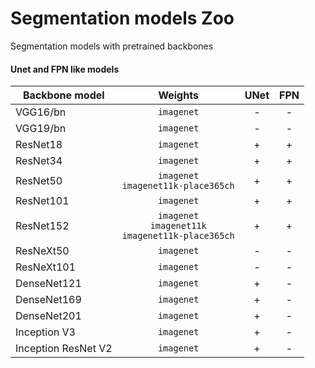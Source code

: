 # Segmentation models Zoo
Segmentation models with pretrained backbones

#### Unet and FPN like models
| Backbone model      | Weights    | UNet |  FPN | 
|---------------------|:------------:|:------:|:------:| 
| VGG16/bn            | `imagenet` | -    | -    | 
| VGG19/bn            | `imagenet` | -    | -    | 
| ResNet18            | `imagenet` | +    | +    | 
| ResNet34            | `imagenet` | +    | +    | 
| ResNet50            | `imagenet`<br>`imagenet11k-place365ch` | +    | +    | 
| ResNet101           | `imagenet` | +    | +    | 
| ResNet152           | `imagenet`<br>`imagenet11k`<br>`imagenet11k-place365ch` | +    | +    | 
| ResNeXt50            | `imagenet` | -    | -    | 
| ResNeXt101            | `imagenet` | -    | -    | 
| DenseNet121         | `imagenet` | +    | -    | 
| DenseNet169         | `imagenet` | +    | -    | 
| DenseNet201         | `imagenet` | +    | -    | 
| Inception V3        | `imagenet` | +    | -    | 
| Inception ResNet V2 | `imagenet` | +    | -    | 

